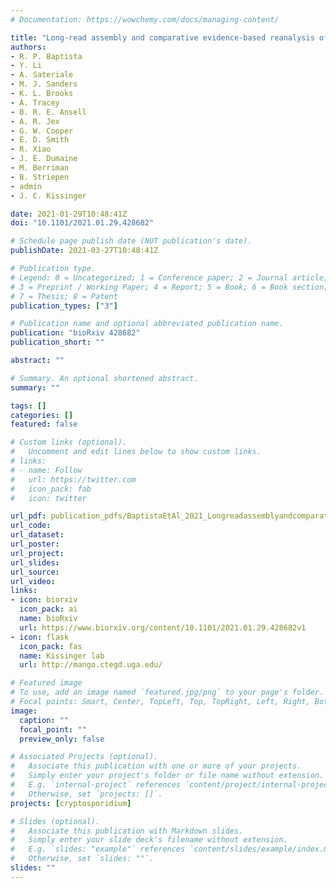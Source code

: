 ```yaml
---
# Documentation: https://wowchemy.com/docs/managing-content/

title: "Long-read assembly and comparative evidence-based reanalysis of Cryptosporidium genome sequences reveal new biological insights"
authors:
- R. P. Baptista
- Y. Li
- A. Sateriale
- M. J. Sanders
- K. L. Brooks
- A. Tracey
- B. R. E. Ansell
- A. R. Jex
- G. W. Cooper
- E. D. Smith
- R. Xiao
- J. E. Dumaine
- M. Berriman
- B. Striepen
- admin
- J. C. Kissinger

date: 2021-01-29T10:48:41Z
doi: "10.1101/2021.01.29.428682"

# Schedule page publish date (NOT publication's date).
publishDate: 2021-03-27T10:48:41Z

# Publication type.
# Legend: 0 = Uncategorized; 1 = Conference paper; 2 = Journal article;
# 3 = Preprint / Working Paper; 4 = Report; 5 = Book; 6 = Book section;
# 7 = Thesis; 8 = Patent
publication_types: ["3"]

# Publication name and optional abbreviated publication name.
publication: "bioRxiv 428682"
publication_short: ""

abstract: ""

# Summary. An optional shortened abstract.
summary: ""

tags: []
categories: []
featured: false

# Custom links (optional).
#   Uncomment and edit lines below to show custom links.
# links:
# - name: Follow
#   url: https://twitter.com
#   icon_pack: fab
#   icon: twitter

url_pdf: publication_pdfs/BaptistaEtAl_2021_LongreadassemblyandcomparativeevidencebasedreanalysisofCryptosporidiumgenomesequencesrevealnewbiologicalinsights_BioRxiv.pdf
url_code:
url_dataset:
url_poster:
url_project:
url_slides:
url_source:
url_video:
links:
- icon: biorxiv
  icon_pack: ai
  name: bioRxiv
  url: https://www.biorxiv.org/content/10.1101/2021.01.29.428682v1
- icon: flask
  icon_pack: fas
  name: Kissinger lab
  url: http://mango.ctegd.uga.edu/

# Featured image
# To use, add an image named `featured.jpg/png` to your page's folder. 
# Focal points: Smart, Center, TopLeft, Top, TopRight, Left, Right, BottomLeft, Bottom, BottomRight.
image:
  caption: ""
  focal_point: ""
  preview_only: false

# Associated Projects (optional).
#   Associate this publication with one or more of your projects.
#   Simply enter your project's folder or file name without extension.
#   E.g. `internal-project` references `content/project/internal-project/index.md`.
#   Otherwise, set `projects: []`.
projects: [cryptosporidium]

# Slides (optional).
#   Associate this publication with Markdown slides.
#   Simply enter your slide deck's filename without extension.
#   E.g. `slides: "example"` references `content/slides/example/index.md`.
#   Otherwise, set `slides: ""`.
slides: ""
---
```

